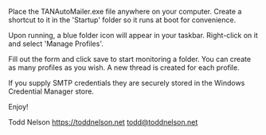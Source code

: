 ﻿Place the TANAutoMailer.exe file anywhere on your computer.  Create a shortcut to it in the 'Startup' folder so it runs at boot for convenience.

Upon running, a blue folder icon will appear in your taskbar.  Right-click on it and select 'Manage Profiles'.

Fill out the form and click save to start monitoring a folder.  You can create as many profiles as you wish.  A new thread is created for each profile.

If you supply SMTP credentials they are securely stored in the Windows Credential Manager store.

Enjoy!

Todd Nelson
https://toddnelson.net
todd@toddnelson.net